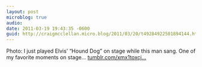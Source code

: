```yaml
---
layout: post
microblog: true
audio: 
date: 2011-03-19 19:43:35 -0600
guid: http://craigmcclellan.micro.blog/2011/03/20/t49284922501894144.html
---
```

Photo: I just played Elvis’ “Hound Dog” on stage while this man sang. One of my favorite moments on stage... [tumblr.com/xmx1toxcj...](http://tumblr.com/xmx1toxcjj)
